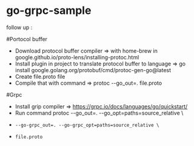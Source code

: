 # go-grpc-sample



follow up : 

#Portocol buffer

* Download protocol buffer compiler => with home-brew in  google.github.io/proto-lens/installing-protoc.html
* Install plugin in project to translate protocol buffer to language => go install google.golang.org/protobuf/cmd/protoc-gen-go@latest
* Create file.proto file 
* Compile that with command => protoc --go_out=. file.proto




#Grpc

* Install grip compiler => https://grpc.io/docs/languages/go/quickstart/
* Run command protoc --go_out=. --go_opt=paths=source_relative \
*     --go-grpc_out=. --go-grpc_opt=paths=source_relative \
*     file.proto 
 
